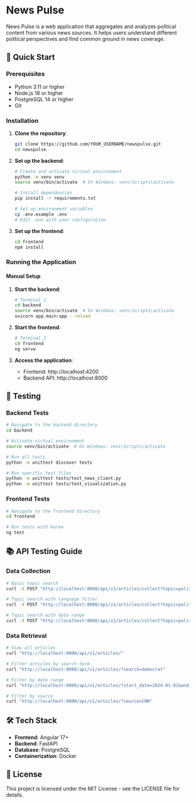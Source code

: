 # News Pulse

News Pulse is a web application that aggregates and analyzes political content from various news sources. It helps users understand different political perspectives and find common ground in news coverage.

## 🚀 Quick Start

### Prerequisites

- Python 3.11 or higher
- Node.js 18 or higher
- PostgreSQL 14 or higher
- Git

### Installation

1. **Clone the repository**:
   ```bash
   git clone https://github.com/YOUR_USERNAME/newspulse.git
   cd newspulse
   ```

2. **Set up the backend**:
   ```bash
   # Create and activate virtual environment
   python -m venv venv
   source venv/bin/activate  # On Windows: venv\Scripts\activate

   # Install dependencies
   pip install -r requirements.txt

   # Set up environment variables
   cp .env.example .env
   # Edit .env with your configuration
   ```

3. **Set up the frontend**:
   ```bash
   cd frontend
   npm install
   ```

### Running the Application

#### Manual Setup

1. **Start the backend**:
   ```bash
   # Terminal 1
   cd backend
   source venv/bin/activate  # On Windows: venv\Scripts\activate
   uvicorn app.main:app --reload
   ```

2. **Start the frontend**:
   ```bash
   # Terminal 2
   cd frontend
   ng serve
   ```

3. **Access the application**:
   - Frontend: http://localhost:4200
   - Backend API: http://localhost:8000

## 🧪 Testing

### Backend Tests

```bash
# Navigate to the backend directory
cd backend

# Activate virtual environment
source venv/bin/activate  # On Windows: venv\Scripts\activate

# Run all tests
python -m unittest discover tests

# Run specific test files
python -m unittest tests/test_news_client.py
python -m unittest tests/test_visualization.py
```

### Frontend Tests

```bash
# Navigate to the frontend directory
cd frontend

# Run tests with Karma
ng test
```

## 📚 API Testing Guide

### Data Collection

```bash
# Basic topic search
curl -X POST "http://localhost:8000/api/v1/articles/collect?topic=politics"

# Topic search with language filter
curl -X POST "http://localhost:8000/api/v1/articles/collect?topic=politics&language=es"

# Topic search with date range
curl -X POST "http://localhost:8000/api/v1/articles/collect?topic=politics&days_back=30"
```

### Data Retrieval

```bash
# View all articles
curl "http://localhost:8000/api/v1/articles/"

# Filter articles by search term
curl "http://localhost:8000/api/v1/articles/?search=democrat"

# Filter by date range
curl "http://localhost:8000/api/v1/articles/?start_date=2024-01-01&end_date=2024-03-31"

# Filter by source
curl "http://localhost:8000/api/v1/articles/?source=CNN"
```

## 🛠️ Tech Stack

- **Frontend**: Angular 17+
- **Backend**: FastAPI
- **Database**: PostgreSQL
- **Containerization**: Docker

## 📝 License

This project is licensed under the MIT License - see the LICENSE file for details.
